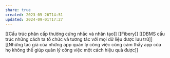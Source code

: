 ```yaml
---
share: true
created: 2023-05-26T14:51
updated: 2024-09-01T17:27
---
```

[[Cấu trúc phân cấp thường cứng nhắc và nhân tạo]]
[[Fibery]]
[[DBMS cấu trúc những cách ta tổ chức và tương tác với mọi dữ liệu được lưu trữ]]
[[Những tác giả của những app quản lý công việc cũng cảm thấy app của họ không thể giúp quản lý công việc một cách hiệu quả được]]
